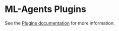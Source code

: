 # ML-Agents Plugins

See the [Plugins documentation](../com.unity.ml-agents/Documentation~/Training-Plugins.md) for more information.

